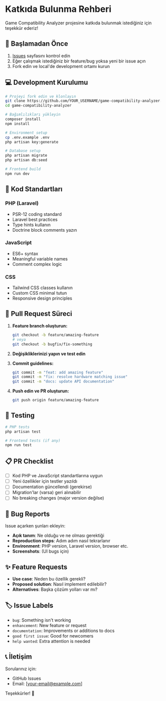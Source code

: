 # Katkıda Bulunma Rehberi

Game Compatibility Analyzer projesine katkıda bulunmak istediğiniz için teşekkür ederiz! 

## 🚀 Başlamadan Önce

1. [Issues](https://github.com/[username]/game-compatibility-analyzer/issues) sayfasını kontrol edin
2. Eğer çalışmak istediğiniz bir feature/bug yoksa yeni bir issue açın
3. Fork edin ve local'de development ortamı kurun

## 💻 Development Kurulumu

```bash
# Projeyi fork edin ve klonlayın
git clone https://github.com/YOUR_USERNAME/game-compatibility-analyzer.git
cd game-compatibility-analyzer

# Bağımlılıkları yükleyin
composer install
npm install

# Environment setup
cp .env.example .env
php artisan key:generate

# Database setup
php artisan migrate
php artisan db:seed

# Frontend build
npm run dev
```

## 📝 Kod Standartları

### PHP (Laravel)
- PSR-12 coding standard
- Laravel best practices
- Type hints kullanın
- Doctrine block comments yazın

### JavaScript
- ES6+ syntax
- Meaningful variable names
- Comment complex logic

### CSS
- Tailwind CSS classes kullanın
- Custom CSS minimal tutun
- Responsive design principles

## 🔄 Pull Request Süreci

1. **Feature branch oluşturun:**
   ```bash
   git checkout -b feature/amazing-feature
   # veya
   git checkout -b bugfix/fix-something
   ```

2. **Değişikliklerinizi yapın ve test edin**

3. **Commit guidelines:**
   ```bash
   git commit -m "feat: add amazing feature"
   git commit -m "fix: resolve hardware matching issue"
   git commit -m "docs: update API documentation"
   ```

4. **Push edin ve PR oluşturun:**
   ```bash
   git push origin feature/amazing-feature
   ```

## 🧪 Testing

```bash
# PHP tests
php artisan test

# Frontend tests (if any)
npm run test
```

## 📋 PR Checklist

- [ ] Kod PHP ve JavaScript standartlarına uygun
- [ ] Yeni özellikler için testler yazıldı
- [ ] Documentation güncellendi (gerekirse)
- [ ] Migration'lar (varsa) geri alınabilir
- [ ] No breaking changes (major version değilse)

## 🐛 Bug Reports

Issue açarken şunları ekleyin:
- **Açık tanım**: Ne olduğu ve ne olması gerektiği
- **Reproduction steps**: Adım adım nasıl tekrarlanır
- **Environment**: PHP version, Laravel version, browser etc.
- **Screenshots**: (UI bugs için)

## ✨ Feature Requests

- **Use case**: Neden bu özellik gerekli?
- **Proposed solution**: Nasıl implement edilebilir?
- **Alternatives**: Başka çözüm yolları var mı?

## 🏷️ Issue Labels

- `bug`: Something isn't working
- `enhancement`: New feature or request
- `documentation`: Improvements or additions to docs
- `good first issue`: Good for newcomers
- `help wanted`: Extra attention is needed

## 📞 İletişim

Sorularınız için:
- GitHub Issues
- Email: [your-email@example.com]

Teşekkürler! 🙏
